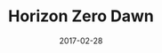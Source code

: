 ---
layout: album
date: 2017-02-28
title: Horizon Zero Dawn
developer: Guerrilla Games
card-image: 18
card-offset: 0
banner-image: 109
banner-offset: 0
---